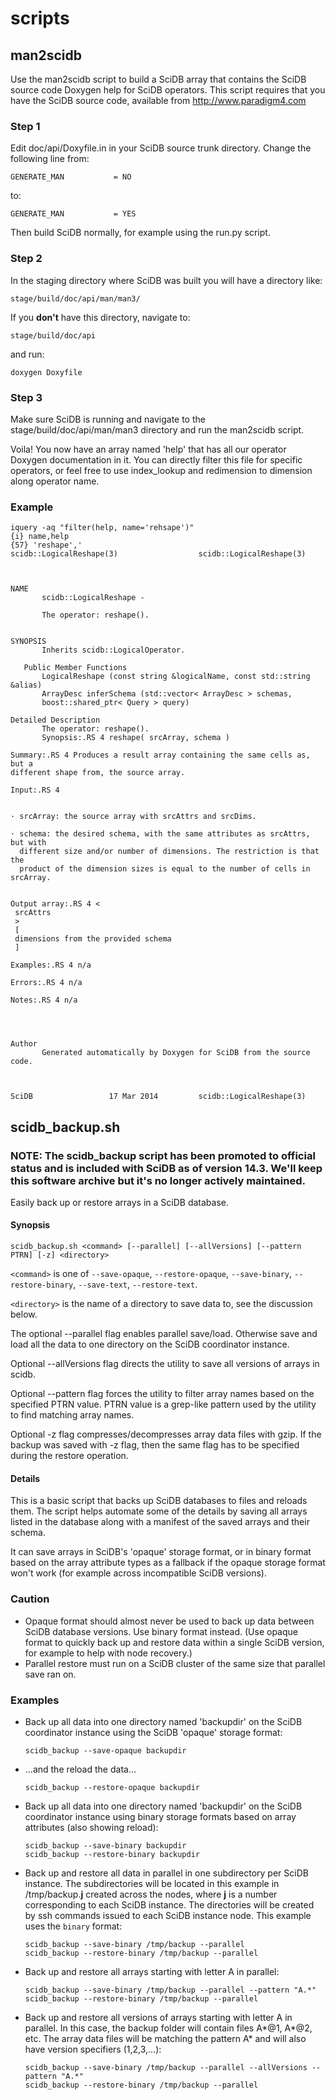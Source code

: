 scripts
=======

## man2scidb

Use the man2scidb script  to build a SciDB array that contains the
SciDB source code Doxygen help for SciDB operators. This script requires
that you have the SciDB source code, available from http://www.paradigm4.com

### Step 1

Edit doc/api/Doxyfile.in in your SciDB source trunk directory.  Change the following line from:
```
GENERATE_MAN           = NO
```
to:
```
GENERATE_MAN           = YES
```
Then build SciDB normally, for example using the run.py script.

### Step 2

In the staging directory where SciDB was built you will have a directory like:
```
stage/build/doc/api/man/man3/
```
If you **don't** have this directory, navigate to:
```
stage/build/doc/api
```
and run:
```
doxygen Doxyfile
```

### Step 3

Make sure SciDB is running and navigate to the stage/build/doc/api/man/man3 directory and run the man2scidb script.

Voila! You now have an array named 'help' that has all our operator Doxygen documentation in it. You can directly filter this file for specific operators, or
feel free to use index_lookup and redimension to dimension along operator name.

### Example
```
iquery -aq "filter(help, name='rehsape')"
{i} name,help
{57} 'reshape','
scidb::LogicalReshape(3)			      scidb::LogicalReshape(3)



NAME
       scidb::LogicalReshape -

       The operator: reshape().


SYNOPSIS
       Inherits scidb::LogicalOperator.

   Public Member Functions
       LogicalReshape (const string &logicalName, const std::string &alias)
       ArrayDesc inferSchema (std::vector< ArrayDesc > schemas,
	   boost::shared_ptr< Query > query)

Detailed Description
       The operator: reshape().
       Synopsis:.RS 4 reshape( srcArray, schema )

Summary:.RS 4 Produces a result array containing the same cells as, but a
different shape from, the source array.

Input:.RS 4


· srcArray: the source array with srcAttrs and srcDims.

· schema: the desired schema, with the same attributes as srcAttrs, but with
  different size and/or number of dimensions. The restriction is that the
  product of the dimension sizes is equal to the number of cells in srcArray.


Output array:.RS 4 <
 srcAttrs
 >
 [
 dimensions from the provided schema
 ]

Examples:.RS 4 n/a

Errors:.RS 4 n/a

Notes:.RS 4 n/a




Author
       Generated automatically by Doxygen for SciDB from the source code.



SciDB				  17 Mar 2014	      scidb::LogicalReshape(3)
```


## scidb_backup.sh
### NOTE: The scidb_backup script has been promoted to official status and is included with SciDB as of version 14.3. We'll keep this software archive but it's no longer actively maintained.


Easily back up or restore arrays in a SciDB database.

#### Synopsis

```
scidb_backup.sh <command> [--parallel] [--allVersions] [--pattern PTRN] [-z] <directory>
```

```<command>``` is one of ```--save-opaque```, ```--restore-opaque```, ```--save-binary```, ```--restore-binary```, ```--save-text```, ```--restore-text```.

```<directory>``` is the name of a directory to save data to, see the discussion below.

The optional --parallel flag enables parallel save/load. Otherwise save and load
all the data to one directory on the SciDB coordinator instance.

Optional --allVersions flag directs the utility to save all versions of arrays
in scidb.

Optional --pattern flag forces the utility to filter array names based on the
specified PTRN value.  PTRN value is a grep-like pattern used by the utility 
to find matching array names.

Optional -z flag compresses/decompresses array data files with gzip.  If the 
backup was saved with -z flag, then the same flag has to be specified during 
the restore operation.

#### Details
This is a basic script that backs up SciDB databases to files and reloads them.
The script helps automate some of the details by saving all arrays listed in
the database along with a manifest of the saved arrays and their schema.

It can save arrays in SciDB's 'opaque' storage format, or in binary format
based on the array attribute types as a fallback if the opaque storage format
won't work (for example across incompatible SciDB versions).

### Caution

* Opaque format should almost never be used to back up data between SciDB
  database versions. Use binary format instead. (Use opaque format to
  quickly back up and restore data within a single SciDB version, for example
  to help with node recovery.)
* Parallel restore must run on a SciDB cluster of the same size that parallel save ran on.

### Examples

* Back up all data into one directory named 'backupdir' on the SciDB coordinator instance
using the SciDB 'opaque' storage format:

    ```
    scidb_backup --save-opaque backupdir
    ```

* ...and the reload the data...

    ```
    scidb_backup --restore-opaque backupdir
    ```

* Back up all data into one directory named 'backupdir' on the SciDB coordinator instance
using binary storage formats based on array attributes (also showing reload):

    ```
    scidb_backup --save-binary backupdir
    scidb_backup --restore-binary backupdir
    ```

* Back up and restore all data in parallel in one subdirectory per SciDB instance. The subdirectories will be located in this example in /tmp/backup.**j** created across the nodes, where **j** is a number corresponding to each SciDB instance. The directories will be created by ssh commands issued to each SciDB instance node. This example uses the `binary` format:

    ```
    scidb_backup --save-binary /tmp/backup --parallel
    scidb_backup --restore-binary /tmp/backup --parallel
    ```
 * Back up and restore all arrays starting with letter A in parallel:

    ```
    scidb_backup --save-binary /tmp/backup --parallel --pattern "A.*"
    scidb_backup --restore-binary /tmp/backup --parallel
    ```
 * Back up and restore all versions of arrays starting with letter A in parallel.  In this case, the backup folder will contain files A*@1, A*@2, etc.  The array data files will be matching the pattern A* and will also have version specifiers (1,2,3,...):

    ```
    scidb_backup --save-binary /tmp/backup --parallel --allVersions --pattern "A.*"
    scidb_backup --restore-binary /tmp/backup --parallel
    ```
